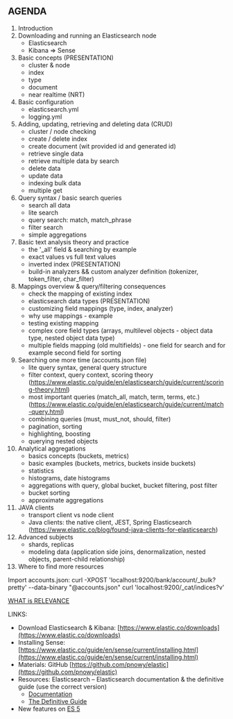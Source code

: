 AGENDA
-------

1. Introduction
2. Downloading and running an Elasticsearch node
    - Elasticsearch
    - Kibana => Sense
3. Basic concepts (PRESENTATION)
    - cluster & node
    - index
    - type
    - document
    - near realtime (NRT)
4. Basic configuration
    - elasticsearch.yml
    - logging.yml
5. Adding, updating, retrieving and deleting data (CRUD)
    - cluster / node checking
    - create / delete index
    - create document (wit provided id and generated id)
    - retrieve single data
    - retrieve multiple data by search
    - delete data
    - update data
    - indexing bulk data
    - multiple get
6. Query syntax / basic search queries
    - search all data
    - lite search
    - query search: match, match_phrase
    - filter search
    - simple aggregations
7. Basic text analysis theory and practice
    - the '_all' field & searching by example
    - exact values vs full text values
    - inverted index (PRESENTATION)
    - build-in analyzers && custom analyzer definition (tokenizer, token_filter, char_filter)
8. Mappings overview & query/filtering consequences
    - check the mapping of existing index
    - elasticsearch data types (PRESENTATION)
    - customizing field mappings (type, index, analyzer)
    - why use mappings - example
    - testing existing mapping
    - complex core field types (arrays, multilevel objects - object data type, nested object data type)
    - multiple fields mapping (old multifields) - one field for search and for example second field for sorting
9. Searching one more time (accounts.json file)
    - lite query syntax, general query structure
    - filter context, query context, scoring theory (https://www.elastic.co/guide/en/elasticsearch/guide/current/scoring-theory.html)
    - most important queries (match_all, match, term, terms, etc.) (https://www.elastic.co/guide/en/elasticsearch/guide/current/match-query.html)
    - combining queries (must, must_not, should, filter)
    - pagination, sorting
    - highlighting, boosting
    - querying nested objects
10. Analytical aggregations
    - basics concepts (buckets, metrics)
    - basic examples (buckets, metrics, buckets inside buckets)
    - statistics
    - histograms, date histograms
    - aggregations with query, global bucket, bucket filtering, post filter
    - bucket sorting
    - approximate aggregations
11. JAVA clients
    - transport client vs node client
    - Java clients: the native client, JEST, Spring Elasticsearch (https://www.elastic.co/blog/found-java-clients-for-elasticsearch)
12. Advanced subjects
    - shards, replicas
    - modeling data (application side joins, denormalization, nested objects, parent-child relationship)
13. Where to find more resources

Import accounts.json:
curl -XPOST 'localhost:9200/bank/account/_bulk?pretty' --data-binary "@accounts.json"
curl 'localhost:9200/_cat/indices?v'

[WHAT is RELEVANCE](https://www.elastic.co/guide/en/elasticsearch/guide/current/relevance-intro.html)

LINKS:

- Download Elasticsearch & Kibana: [https://www.elastic.co/downloads](https://www.elastic.co/downloads)
- Installing Sense: [https://www.elastic.co/guide/en/sense/current/installing.html](https://www.elastic.co/guide/en/sense/current/installing.html)
- Materials: GitHub [https://github.com/pnowy/elastic](https://github.com/pnowy/elastic)
- Resources: Elasticsearch – Elasticsearch documentation & the definitive guide (use the correct version)
  - [Documentation](https://www.elastic.co/guide/en/elasticsearch/reference/current)
  - [The Definitive Guide](https://www.elastic.co/guide/en/elasticsearch/guide/current)
- New features on [ES 5](https://www.elastic.co/blog/elasticsearch-5-0-0-alpha1-released)
